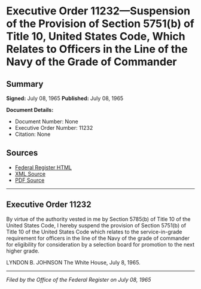 # Executive Order 11232—Suspension of the Provision of Section 5751(b) of Title 10, United States Code, Which Relates to Officers in the Line of the Navy of the Grade of Commander

## Summary

**Signed:** July 08, 1965
**Published:** July 08, 1965

**Document Details:**
- Document Number: None
- Executive Order Number: 11232
- Citation: None

## Sources
- [Federal Register HTML](https://www.presidency.ucsb.edu/documents/executive-order-11232-suspension-the-provision-section-5751b-title-10-united-states-code)
- [XML Source](None)
- [PDF Source](None)

---

## Executive Order 11232

By virtue of the authority vested in me by Section 5785(b) of Title 10 of the United States Code, I hereby suspend the provision of Section 5751(b) of Title 10 of the United States Code which relates to the service-in-grade requirement for officers in the line of the Navy of the grade of commander for eligibility for consideration by a selection board for promotion to the next higher grade.

LYNDON B. JOHNSON
The White House,
July 8, 1965.

---

*Filed by the Office of the Federal Register on July 08, 1965*
